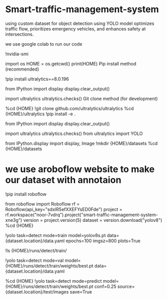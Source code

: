 # Smart-traffic-management-system
using custom dataset for object detection using YOLO model optimizes traffic flow, prioritizes emergency vehicles, and enhances safety at intersections.

we use google colab to run our code

!nvidia-smi

import os
HOME = os.getcwd()
print(HOME)
Pip install method (recommended)

!pip install ultralytics==8.0.196

from IPython import display
display.clear_output()

import ultralytics
ultralytics.checks()
Git clone method (for development)

%cd {HOME}
!git clone github.com/ultralytics/ultralytics
%cd {HOME}/ultralytics
!pip install -e .

 from IPython import display
display.clear_output()

import ultralytics
ultralytics.checks()
from ultralytics import YOLO

from IPython.display import display, Image
!mkdir {HOME}/datasets
%cd {HOME}/datasets

# we use aroboflow website to make our dataset with annotaion

!pip install roboflow

from roboflow import Roboflow
rf = Roboflow(api_key="sdxIR5efXXEFYsED0Fde")
project = rf.workspace("noor-7vdrq").project("smart-traffic-management-system-xne3g")
version = project.version(5)
dataset = version.download("yolov8")
%cd {HOME}

!yolo task=detect mode=train model=yolov8s.pt data={dataset.location}/data.yaml epochs=100 imgsz=800 plots=True

!ls {HOME}/runs/detect/train/

!yolo task=detect mode=val model={HOME}/runs/detect/train/weights/best.pt data={dataset.location}/data.yaml

%cd {HOME}
!yolo task=detect mode=predict model={HOME}/runs/detect/train/weights/best.pt conf=0.25 source={dataset.location}/test/images save=True

